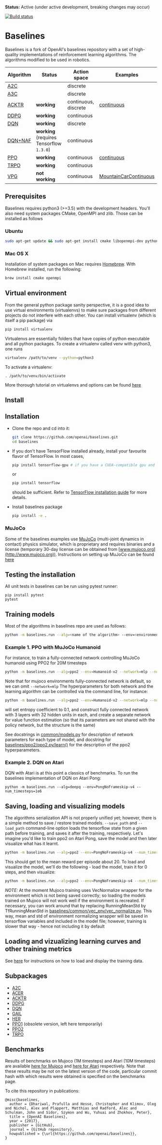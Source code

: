 **Status:** Active (under active development, breaking changes may occur)

[![Build status](https://travis-ci.org/AcutronicRobotics/baselines.svg?branch=master)](https://travis-ci.org/AcutronicRobotics/baselines)

# Baselines

Baselines is a fork of OpenAI's baselines repository with a set of high-quality implementations of reinforcement learning algorithms. The algorithms modified to be used in robotics.

| Algorithm | Status | Action space | Examples |
| -------- | ------- | -------- | -------- |
|[A2C](baselines/a2c) |  | discrete | |
|[A3C](baselines/a3c) |  | discrete | |
|[ACKTR](baselines/acktr) | **working** | continuous, discrete | [continuous](https://github.com/AcutronicRobotics/ros2learn/tree/master/examples/modular_scara_3dof_v3/train_acktr.py) |
|[DDPG](baselines/ddpg) | **working** | continuous | |
|[DQN](baselines/deepq) | **working** | discrete | |
|[DQN+NAF](https://github.com/erlerobot/continuous-deep-q-learning) | **working** (requires Tensorflow `1.3.0`) | continuous | |
|[PPO](baselines/ppo1) | **working** | continuous | [continuous](https://github.com/AcutronicRobotics/ros2learn/tree/master/examples/modular_scara_3dof_v3/train_ppo1.py) |
|[TRPO](baselines/trpo_mpi) | **working** | continuous | |
|[VPG](baselines/vpg) | **not working** | continuous | [MountainCarContinuous](baselines/vpg/train_mountaincarcontinuous.py) |

## Prerequisites
Baselines requires python3 (>=3.5) with the development headers. You'll also need system packages CMake, OpenMPI and zlib. Those can be installed as follows
### Ubuntu

```bash
sudo apt-get update && sudo apt-get install cmake libopenmpi-dev python3-dev zlib1g-dev
```

### Mac OS X
Installation of system packages on Mac requires [Homebrew](https://brew.sh). With Homebrew installed, run the following:
```bash
brew install cmake openmpi
```

## Virtual environment
From the general python package sanity perspective, it is a good idea to use virtual environments (virtualenvs) to make sure packages from different projects do not interfere with each other. You can install virtualenv (which is itself a pip package) via
```bash
pip install virtualenv
```
Virtualenvs are essentially folders that have copies of python executable and all python packages.
To create a virtualenv called venv with python3, one runs
```bash
virtualenv /path/to/venv --python=python3
```
To activate a virtualenv:
```
. /path/to/venv/bin/activate
```
More thorough tutorial on virtualenvs and options can be found [here](https://virtualenv.pypa.io/en/stable/)

## Install

## Installation
- Clone the repo and cd into it:
    ```bash
    git clone https://github.com/openai/baselines.git
    cd baselines
    ```
- If you don't have TensorFlow installed already, install your favourite flavor of TensorFlow. In most cases,
    ```bash
    pip install tensorflow-gpu # if you have a CUDA-compatible gpu and proper drivers
    ```
    or
    ```bash
    pip install tensorflow
    ```
    should be sufficient. Refer to [TensorFlow installation guide](https://www.tensorflow.org/install/)
    for more details.

- Install baselines package
    ```bash
    pip install -e .
    ```

### MuJoCo
Some of the baselines examples use [MuJoCo](http://www.mujoco.org) (multi-joint dynamics in contact) physics simulator, which is proprietary and requires binaries and a license (temporary 30-day license can be obtained from [www.mujoco.org](http://www.mujoco.org)). Instructions on setting up MuJoCo can be found [here](https://github.com/openai/mujoco-py)

## Testing the installation
All unit tests in baselines can be run using pytest runner:
```
pip install pytest
pytest
```

## Training models
Most of the algorithms in baselines repo are used as follows:
```bash
python -m baselines.run --alg=<name of the algorithm> --env=<environment_id> [additional arguments]
```
### Example 1. PPO with MuJoCo Humanoid
For instance, to train a fully-connected network controlling MuJoCo humanoid using PPO2 for 20M timesteps
```bash
python -m baselines.run --alg=ppo2 --env=Humanoid-v2 --network=mlp --num_timesteps=2e7
```
Note that for mujoco environments fully-connected network is default, so we can omit `--network=mlp`
The hyperparameters for both network and the learning algorithm can be controlled via the command line, for instance:
```bash
python -m baselines.run --alg=ppo2 --env=Humanoid-v2 --network=mlp --num_timesteps=2e7 --ent_coef=0.1 --num_hidden=32 --num_layers=3 --value_network=copy
```
will set entropy coefficient to 0.1, and construct fully connected network with 3 layers with 32 hidden units in each, and create a separate network for value function estimation (so that its parameters are not shared with the policy network, but the structure is the same)

See docstrings in [common/models.py](baselines/common/models.py) for description of network parameters for each type of model, and
docstring for [baselines/ppo2/ppo2.py/learn()](baselines/ppo2/ppo2.py#L152) for the description of the ppo2 hyperparameters.

### Example 2. DQN on Atari
DQN with Atari is at this point a classics of benchmarks. To run the baselines implementation of DQN on Atari Pong:
```
python -m baselines.run --alg=deepq --env=PongNoFrameskip-v4 --num_timesteps=1e6
```

## Saving, loading and visualizing models
The algorithms serialization API is not properly unified yet; however, there is a simple method to save / restore trained models.
`--save_path` and `--load_path` command-line option loads the tensorflow state from a given path before training, and saves it after the training, respectively.
Let's imagine you'd like to train ppo2 on Atari Pong,  save the model and then later visualize what has it learnt.
```bash
python -m baselines.run --alg=ppo2 --env=PongNoFrameskip-v4 --num_timesteps=2e7 --save_path=~/models/pong_20M_ppo2
```
This should get to the mean reward per episode about 20. To load and visualize the model, we'll do the following - load the model, train it for 0 steps, and then visualize:
```bash
python -m baselines.run --alg=ppo2 --env=PongNoFrameskip-v4 --num_timesteps=0 --load_path=~/models/pong_20M_ppo2 --play
```

*NOTE:* At the moment Mujoco training uses VecNormalize wrapper for the environment which is not being saved correctly; so loading the models trained on Mujoco will not work well if the environment is recreated. If necessary, you can work around that by replacing RunningMeanStd by TfRunningMeanStd in [baselines/common/vec_env/vec_normalize.py](baselines/common/vec_env/vec_normalize.py#L12). This way, mean and std of environment normalizing wrapper will be saved in tensorflow variables and included in the model file; however, training is slower that way - hence not including it by default

## Loading and vizualizing learning curves and other training metrics
See [here](docs/viz/viz.ipynb) for instructions on how to load and display the training data.

## Subpackages

- [A2C](baselines/a2c)
- [ACER](baselines/acer)
- [ACKTR](baselines/acktr)
- [DDPG](baselines/ddpg)
- [DQN](baselines/deepq)
- [GAIL](baselines/gail)
- [HER](baselines/her)
- [PPO1](baselines/ppo1) (obsolete version, left here temporarily)
- [PPO2](baselines/ppo2)
- [TRPO](baselines/trpo_mpi)



## Benchmarks
Results of benchmarks on Mujoco (1M timesteps) and Atari (10M timesteps) are available
[here for Mujoco](https://htmlpreview.github.com/?https://github.com/openai/baselines/blob/master/benchmarks_mujoco1M.htm)
and
[here for Atari](https://htmlpreview.github.com/?https://github.com/openai/baselines/blob/master/benchmarks_atari10M.htm)
respectively. Note that these results may be not on the latest version of the code, particular commit hash with which results were obtained is specified on the benchmarks page.

To cite this repository in publications:

    @misc{baselines,
      author = {Dhariwal, Prafulla and Hesse, Christopher and Klimov, Oleg and Nichol, Alex and Plappert, Matthias and Radford, Alec and Schulman, John and Sidor, Szymon and Wu, Yuhuai and Zhokhov, Peter},
      title = {OpenAI Baselines},
      year = {2017},
      publisher = {GitHub},
      journal = {GitHub repository},
      howpublished = {\url{https://github.com/openai/baselines}},
    }
